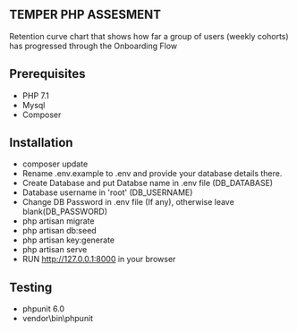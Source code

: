 ## TEMPER PHP ASSESMENT

Retention curve chart that shows how far a group of users (weekly cohorts) has progressed through the Onboarding Flow

## Prerequisites

- PHP 7.1
- Mysql
- Composer

## Installation

- composer update
- Rename .env.example to .env and provide your database details there.
- Create Database and put Databse name in .env file (DB_DATABASE)
- Database username in 'root' (DB_USERNAME)
- Change DB Password in .env file (If any), otherwise leave blank(DB_PASSWORD)
- php artisan migrate
- php artisan db:seed
- php artisan key:generate
- php artisan serve
- RUN http://127.0.0.1:8000 in your browser

## Testing

- phpunit 6.0
- vendor\bin\phpunit
